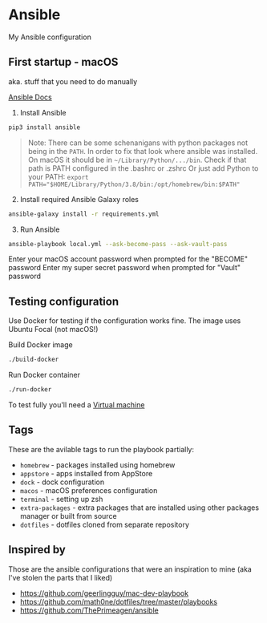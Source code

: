 # Ansible

My Ansible configuration

## First startup - macOS

aka. stuff that you need to do manually

[Ansible Docs](https://docs.ansible.com/ansible/latest/installation_guide/intro_installation.html#installing-ansible-on-macos)


1. Install Ansible

```bash
pip3 install ansible
```

> Note: There can be some schenanigans with python packages not being in the `PATH`. In order to fix that look where ansible was installed. On macOS it should be in `~/Library/Python/.../bin`. Check if that path is PATH configured in the .bashrc or .zshrc
> Or just add Python to your PATH: `export PATH="$HOME/Library/Python/3.8/bin:/opt/homebrew/bin:$PATH"`

2. Install required Ansible Galaxy roles

```bash
ansible-galaxy install -r requirements.yml
```

3. Run Ansible

```bash
ansible-playbook local.yml --ask-become-pass --ask-vault-pass
```

Enter your macOS account password when prompted for the "BECOME" password
Enter my super secret password when prompted for "Vault" password

## Testing configuration

Use Docker for testing if the configuration works fine.
The image uses Ubuntu Focal (not macOS!)

Build Docker image

```bash
./build-docker
```

Run Docker container

```bash
./run-docker
```

To test fully you'll need a [Virtual machine](https://github.com/geerlingguy/mac-osx-virtualbox-vm)

## Tags

These are the avilable tags to run the playbook partially:

- `homebrew` - packages installed using homebrew
- `appstore` - apps installed from AppStore
- `dock` - dock configuration
- `macos` - macOS preferences configuration
- `terminal` - setting up zsh
- `extra-packages` - extra packages that are installed using other packages manager or built from source
- `dotfiles` - dotfiles cloned from separate repository

## Inspired by

Those are the ansible configurations that were an inspiration to mine (aka I've stolen the parts that I liked)

- https://github.com/geerlingguy/mac-dev-playbook
- https://github.com/math0ne/dotfiles/tree/master/playbooks
- https://github.com/ThePrimeagen/ansible

